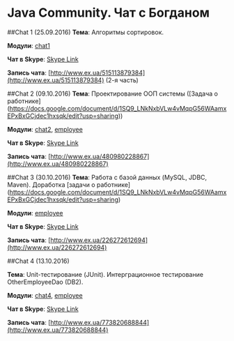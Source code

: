 Java Community. Чат с Богданом
===

##Chat 1 (25.09.2016)
**Тема**: Алгоритмы сортировок.

**Модули**: 
[chat1](https://github.com/bohdanvan/bvan-java-community/tree/master/chat1/src/main/java/com/bvan/jc/chat1/sorting)

**Чат в Skype**: [Skype Link](https://join.skype.com/oo1mvud4dzxr)

**Запись чата**: [http://www.ex.ua/515113879384](http://www.ex.ua/515113879384) (2-я часть)

##Chat 2 (09.10.2016)
**Тема**: Проектирование ООП системы ([Задача о работнике]
(https://docs.google.com/document/d/1SQ9_LNkNxbVLw4vMqpG56WAamxEPxBxGCjdec1hxsqk/edit?usp=sharing))

**Модули**: 
[chat2](https://github.com/bohdanvan/bvan-java-community/tree/master/chat2/src/main/java/com/bvan/jc/chat2), 
[employee](https://github.com/bohdanvan/bvan-java-community/tree/master/employee/src/main/java/com/bvan/jc/chat2/employee)

**Чат в Skype**: [Skype Link](https://join.skype.com/hUovxuzzXWPZ)

**Запись чата**: [http://www.ex.ua/480980228867](http://www.ex.ua/480980228867)

##Chat 3 (30.10.2016)
**Тема**: Работа с базой данных (MySQL, JDBC, Maven). Доработка [задачи о работнике]
(https://docs.google.com/document/d/1SQ9_LNkNxbVLw4vMqpG56WAamxEPxBxGCjdec1hxsqk/edit?usp=sharing)

**Модули**: 
[employee](https://github.com/bohdanvan/bvan-java-community/tree/master/employee/src/main/java/com/bvan/jc/chat2/employee)

**Чат в Skype**: [Skype Link](https://join.skype.com/g9BWsghKPXrQ)

**Запись чата**: [http://www.ex.ua/226272612694](http://www.ex.ua/226272612694)

##Chat 4 (13.10.2016)

**Тема**: Unit-тестирование (JUnit). Интерграционное тестирование OtherEmployeeDao (DB2).

**Модули**: 
[chat4](https://github.com/bohdanvan/bvan-java-community/tree/master/chat4), 
[employee](https://github.com/bohdanvan/bvan-java-community/tree/master/employee/src/main/java/com/bvan/jc/chat2/employee)

**Чат в Skype**: [Skype Link](https://join.skype.com/nHTOxAmisW2D)

**Запись чата**: [http://www.ex.ua/773820688844](http://www.ex.ua/773820688844)
